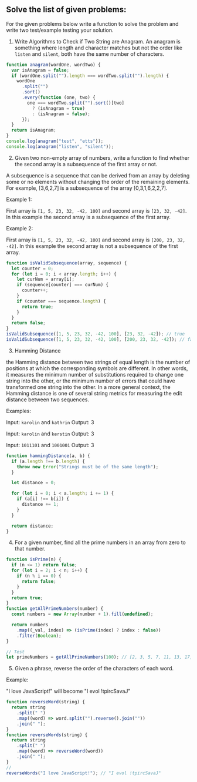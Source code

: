 ## Solve the list of given problems:

For the given problems below write a function to solve the problem and write two test/example testing your solution.

1. Write Algorithms to Check if Two String are Anagram. An anagram is something where length and character matches but not the order like `listen` and `silent`, both have the same number of characters.

```js
function anagram(wordOne, wordTwo) {
  var isAnagram = false;
  if (wordOne.split("").length === wordTwo.split("").length) {
    wordOne
      .split("")
      .sort()
      .every(function (one, two) {
        one === wordTwo.split("").sort()[two]
          ? (isAnagram = true)
          : (isAnagram = false);
      });
  }
  return isAnagram;
}
console.log(anagram("test", "etts"));
console.log(anagram("listen", "silent"));
```

2. Given two non-empty array of numbers, write a function to find whether the second array is a subsequence of the first array or not.

A subsequence is a sequence that can be derived from an array by deleting some or no elements without changing the order of the remaining elements. For example, [3,6,2,7] is a subsequence of the array [0,3,1,6,2,2,7].

Example 1:

First array is `[1, 5, 23, 32, -42, 100]` and second array is `[23, 32, -42]`. In this example the second array is a subsequence of the first array.

Example 2:

First array is `[1, 5, 23, 32, -42, 100]` and second array is `[200, 23, 32, -42]`. In this example the second array is not a subsequence of the first array.

```js
function isValidSubsequence(array, sequence) {
  let counter = 0;
  for (let i = 0; i < array.length; i++) {
    let curNum = array[i];
    if (sequence[counter] === curNum) {
      counter++;
    }
    if (counter === sequence.length) {
      return true;
    }
  }
  return false;
}
isValidSubsequence([1, 5, 23, 32, -42, 100], [23, 32, -42]); // true
isValidSubsequence([1, 5, 23, 32, -42, 100], [200, 23, 32, -42]); // false
```

3. Hamming Distance

the Hamming distance between two strings of equal length is the number of positions at which the corresponding symbols are different. In other words, it measures the minimum number of substitutions required to change one string into the other, or the minimum number of errors that could have transformed one string into the other. In a more general context, the Hamming distance is one of several string metrics for measuring the edit distance between two sequences.

Examples:

Input: `karolin` and `kathrin`
Output: 3

Input: `karolin` and `kerstin`
Output: 3

Input: `1011101` and `1001001`
Output: 3

```js
function hammingDistance(a, b) {
  if (a.length !== b.length) {
    throw new Error("Strings must be of the same length");
  }

  let distance = 0;

  for (let i = 0; i < a.length; i += 1) {
    if (a[i] !== b[i]) {
      distance += 1;
    }
  }

  return distance;
}
```

4. For a given number, find all the prime numbers in an array from zero to that number.

```js
function isPrime(n) {
  if (n <= 1) return false;
  for (let i = 2; i < n; i++) {
    if (n % i == 0) {
      return false;
    }
  }
  return true;
}
function getAllPrimeNumbers(number) {
  const numbers = new Array(number + 1).fill(undefined);

  return numbers
    .map((_val, index) => (isPrime(index) ? index : false))
    .filter(Boolean);
}

// Test
let primeNumbers = getAllPrimeNumbers(100); // [2, 3, 5, 7, 11, 13, 17, 19, 23, 29, 31, 37, 41, 43, 47, 53, 59, 61, 67, 71, 73, 79, 83, 89, 97]
```

5. Given a phrase, reverse the order of the characters of each word.

Example:

"I love JavaScript!" will become "I evol !tpircSavaJ"

```js
function reverseWord(string) {
  return string
    .split(" ")
    .map((word) => word.split("").reverse().join(""))
    .join(" ");
}
function reverseWords(string) {
  return string
    .split(" ")
    .map((word) => reverseWord(word))
    .join(" ");
}
//
reverseWords("I love JavaScript!"); // "I evol !tpircSavaJ"
```
